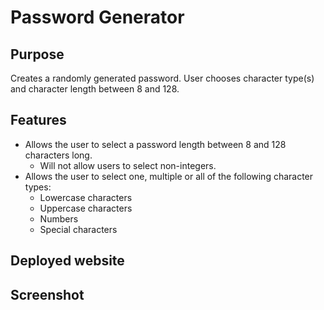 # Password Generator

## Purpose
Creates a randomly generated password. User chooses character type(s) and character length between 8 and 128.

## Features
* Allows the user to select a password length between 8 and 128 characters long.
  * Will not allow users to select non-integers.
* Allows the user to select one, multiple or all of the following character types:
  * Lowercase characters
  * Uppercase characters
  * Numbers
  * Special characters

## Deployed website


## Screenshot

